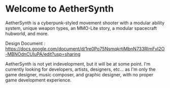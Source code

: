 # Welcome to AetherSynth
AetherSynth is a cyberpunk-styled movement shooter with a modular ability system, unique weapon types, an MMO-Lite story, a modular spacecraft hubworld, and more.

Design Document : https://docs.google.com/document/d/1re0Po75NsmqkrtiMbnN733RImFvI2O-MBNOdnCUIuPA/edit?usp=sharing

AetherSynth is not yet indevelopment, but it will be at some point. I'm currently looking for developers, artists, designers, etc... as I'm only the game designer, music composer, and graphic designer, with no proper game development experience.
